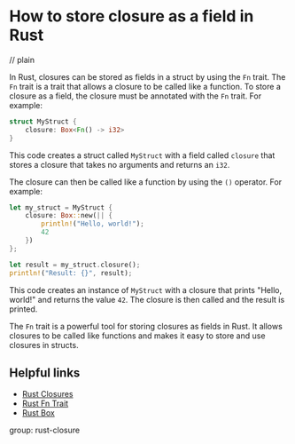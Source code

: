 # How to store closure as a field in Rust
// plain

In Rust, closures can be stored as fields in a struct by using the `Fn` trait. The `Fn` trait is a trait that allows a closure to be called like a function. To store a closure as a field, the closure must be annotated with the `Fn` trait. For example:
```rust
struct MyStruct {
    closure: Box<Fn() -> i32>
}
```
This code creates a struct called `MyStruct` with a field called `closure` that stores a closure that takes no arguments and returns an `i32`.

The closure can then be called like a function by using the `()` operator. For example:
```rust
let my_struct = MyStruct {
    closure: Box::new(|| {
        println!("Hello, world!");
        42
    })
};

let result = my_struct.closure();
println!("Result: {}", result);
```
This code creates an instance of `MyStruct` with a closure that prints "Hello, world!" and returns the value `42`. The closure is then called and the result is printed.

The `Fn` trait is a powerful tool for storing closures as fields in Rust. It allows closures to be called like functions and makes it easy to store and use closures in structs.

## Helpful links
- [Rust Closures](https://doc.rust-lang.org/book/ch13-01-closures.html)
- [Rust Fn Trait](https://doc.rust-lang.org/std/ops/trait.Fn.html)
- [Rust Box](https://doc.rust-lang.org/std/boxed/struct.Box.html)

group: rust-closure